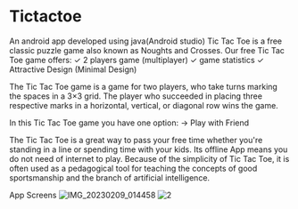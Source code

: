 # Tictactoe
An android app developed using java(Android studio)
Tic Tac Toe is a free classic puzzle game also known as Noughts and Crosses.
Our free Tic Tac Toe game offers:
✓ 2 players game (multiplayer) ✓ game statistics  ✓ Attractive Design (Minimal Design)

The Tic Tac Toe game is a game for two players, who take turns marking the spaces in a 3×3 grid. The player who succeeded in placing three respective marks in a horizontal, vertical, or diagonal row wins the game.

In this Tic Tac Toe game you have one option: -> Play with Friend

The Tic Tac Toe is a great way to pass your free time whether you're standing in a line or spending time with your kids. Its offline App means you do not need of internet to play. Because of the simplicity of Tic Tac Toe, it is often used as a pedagogical tool for teaching the concepts of good sportsmanship and the branch of artificial intelligence.

App Screens
![IMG_20230209_014458](https://user-images.githubusercontent.com/97961884/217642325-f9e0fe1e-3397-4833-a073-26c74b1daa9e.jpg)
![2](https://user-images.githubusercontent.com/97961884/217642452-b82ed349-ac66-49ed-8545-bba1181fc8cf.jpg)
